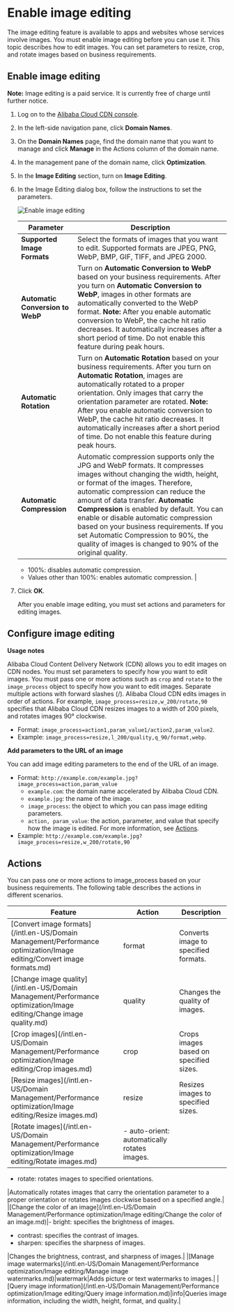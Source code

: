 # Enable image editing

The image editing feature is available to apps and websites whose services involve images. You must enable image editing before you can use it. This topic describes how to edit images. You can set parameters to resize, crop, and rotate images based on business requirements.

## Enable image editing

**Note:** Image editing is a paid service. It is currently free of charge until further notice.

1.  Log on to the [Alibaba Cloud CDN console](https://cdn.console.aliyun.com).

2.  In the left-side navigation pane, click **Domain Names**.

3.  On the **Domain Names** page, find the domain name that you want to manage and click **Manage** in the Actions column of the domain name.

4.  In the management pane of the domain name, click **Optimization**.

5.  In the **Image Editing** section, turn on **Image Editing**.

6.  In the Image Editing dialog box, follow the instructions to set the parameters.

    ![Enable image editing](https://static-aliyun-doc.oss-accelerate.aliyuncs.com/assets/img/en-US/4140738161/p255870.png)

    |Parameter|Description|
    |---------|-----------|
    |**Supported Image Formats**|Select the formats of images that you want to edit. Supported formats are JPEG, PNG, WebP, BMP, GIF, TIFF, and JPEG 2000.|
    |**Automatic Conversion to WebP**|Turn on **Automatic Conversion to WebP** based on your business requirements. After you turn on **Automatic Conversion to WebP**, images in other formats are automatically converted to the WebP format. **Note:** After you enable automatic conversion to WebP, the cache hit ratio decreases. It automatically increases after a short period of time. Do not enable this feature during peak hours. |
    |**Automatic Rotation**|Turn on **Automatic Rotation** based on your business requirements. After you turn on **Automatic Rotation**, images are automatically rotated to a proper orientation. Only images that carry the orientation parameter are rotated. **Note:** After you enable automatic conversion to WebP, the cache hit ratio decreases. It automatically increases after a short period of time. Do not enable this feature during peak hours. |
    |**Automatic Compression**|Automatic compression supports only the JPG and WebP formats. It compresses images without changing the width, height, or format of the images. Therefore, automatic compression can reduce the amount of data transfer. **Automatic Compression** is enabled by default. You can enable or disable automatic compression based on your business requirements. If you set Automatic Compression to 90%, the quality of images is changed to 90% of the original quality.

    -   100%: disables automatic compression.
    -   Values other than 100%: enables automatic compression. |

7.  Click **OK**.

    After you enable image editing, you must set actions and parameters for editing images.


## Configure image editing

**Usage notes**

Alibaba Cloud Content Delivery Network \(CDN\) allows you to edit images on CDN nodes. You must set parameters to specify how you want to edit images. You must pass one or more actions such as `crop` and `rotate` to the `image_process` object to specify how you want to edit images. Separate multiple actions with forward slashes \(/\). Alibaba Cloud CDN edits images in order of actions. For example, `image_process=resize,w_200/rotate,90` specifies that Alibaba Cloud CDN resizes images to a width of 200 pixels, and rotates images 90° clockwise.

-   Format: `image_process=action1,param_value1/action2,param_value2`.
-   Example: `image_process=resize,l_200/quality,q_90/format,webp`.

**Add parameters to the URL of an image**

You can add image editing parameters to the end of the URL of an image.

-   Format: `http://example.com/example.jpg?image_process=action,param_value`
    -   `example.com`: the domain name accelerated by Alibaba Cloud CDN.
    -   `example.jpg`: the name of the image.
    -   `image_process`: the object to which you can pass image editing parameters.
    -   `action, param_value`: the action, parameter, and value that specify how the image is edited. For more information, see [Actions](#section_tte_xhn_v81).
-   Example: `http://example.com/example.jpg?image_process=resize,w_200/rotate,90`

## Actions

You can pass one or more actions to image\_process based on your business requirements. The following table describes the actions in different scenarios.

|Feature|Action|Description|
|-------|------|-----------|
|[Convert image formats](/intl.en-US/Domain Management/Performance optimization/Image editing/Convert image formats.md)|format|Converts image to specified formats.|
|[Change image quality](/intl.en-US/Domain Management/Performance optimization/Image editing/Change image quality.md)|quality|Changes the quality of images.|
|[Crop images](/intl.en-US/Domain Management/Performance optimization/Image editing/Crop images.md)|crop|Crops images based on specified sizes.|
|[Resize images](/intl.en-US/Domain Management/Performance optimization/Image editing/Resize images.md)|resize|Resizes images to specified sizes.|
|[Rotate images](/intl.en-US/Domain Management/Performance optimization/Image editing/Rotate images.md)|-   auto-orient: automatically rotates images.
-   rotate: rotates images to specified orientations.

|Automatically rotates images that carry the orientation parameter to a proper orientation or rotates images clockwise based on a specified angle.|
|[Change the color of an image](/intl.en-US/Domain Management/Performance optimization/Image editing/Change the color of an image.md)|-   bright: specifies the brightness of images.
-   contrast: specifies the contrast of images.
-   sharpen: specifies the sharpness of images.

|Changes the brightness, contrast, and sharpness of images.|
|[Manage image watermarks](/intl.en-US/Domain Management/Performance optimization/Image editing/Manage image watermarks.md)|watermark|Adds picture or text watermarks to images.|
|[Query image information](/intl.en-US/Domain Management/Performance optimization/Image editing/Query image information.md)|info|Queries image information, including the width, height, format, and quality.|


